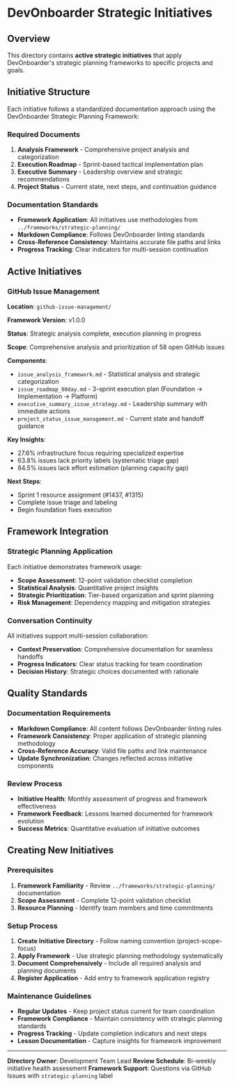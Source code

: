 # DevOnboarder Strategic Initiatives

## Overview

This directory contains **active strategic initiatives** that apply DevOnboarder's strategic planning frameworks to specific projects and goals.

## Initiative Structure

Each initiative follows a standardized documentation approach using the DevOnboarder Strategic Planning Framework:

### Required Documents

1. **Analysis Framework** - Comprehensive project analysis and categorization
2. **Execution Roadmap** - Sprint-based tactical implementation plan
3. **Executive Summary** - Leadership overview and strategic recommendations
4. **Project Status** - Current state, next steps, and continuation guidance

### Documentation Standards

- **Framework Application**: All initiatives use methodologies from `../frameworks/strategic-planning/`
- **Markdown Compliance**: Follows DevOnboarder linting standards
- **Cross-Reference Consistency**: Maintains accurate file paths and links
- **Progress Tracking**: Clear indicators for multi-session continuation

## Active Initiatives

### GitHub Issue Management

**Location**: `github-issue-management/`

**Framework Version**: v1.0.0

**Status**: Strategic analysis complete, execution planning in progress

**Scope**: Comprehensive analysis and prioritization of 58 open GitHub issues

**Components**:

- `issue_analysis_framework.md` - Statistical analysis and strategic categorization
- `issue_roadmap_90day.md` - 3-sprint execution plan (Foundation → Implementation → Platform)
- `executive_summary_issue_strategy.md` - Leadership summary with immediate actions
- `project_status_issue_management.md` - Current state and handoff guidance

**Key Insights**:

- 27.6% infrastructure focus requiring specialized expertise
- 63.8% issues lack priority labels (systematic triage gap)
- 84.5% issues lack effort estimation (planning capacity gap)

**Next Steps**:

- Sprint 1 resource assignment (#1437, #1315)
- Complete issue triage and labeling
- Begin foundation fixes execution

## Framework Integration

### Strategic Planning Application

Each initiative demonstrates framework usage:

- **Scope Assessment**: 12-point validation checklist completion
- **Statistical Analysis**: Quantitative project insights
- **Strategic Prioritization**: Tier-based organization and sprint planning
- **Risk Management**: Dependency mapping and mitigation strategies

### Conversation Continuity

All initiatives support multi-session collaboration:

- **Context Preservation**: Comprehensive documentation for seamless handoffs
- **Progress Indicators**: Clear status tracking for team coordination
- **Decision History**: Strategic choices documented with rationale

## Quality Standards

### Documentation Requirements

- **Markdown Compliance**: All content follows DevOnboarder linting rules
- **Framework Consistency**: Proper application of strategic planning methodology
- **Cross-Reference Accuracy**: Valid file paths and link maintenance
- **Update Synchronization**: Changes reflected across initiative components

### Review Process

- **Initiative Health**: Monthly assessment of progress and framework effectiveness
- **Framework Feedback**: Lessons learned documented for framework evolution
- **Success Metrics**: Quantitative evaluation of initiative outcomes

## Creating New Initiatives

### Prerequisites

1. **Framework Familiarity** - Review `../frameworks/strategic-planning/` documentation
2. **Scope Assessment** - Complete 12-point validation checklist
3. **Resource Planning** - Identify team members and time commitments

### Setup Process

1. **Create Initiative Directory** - Follow naming convention (project-scope-focus)
2. **Apply Framework** - Use strategic planning methodology systematically
3. **Document Comprehensively** - Include all required analysis and planning documents
4. **Register Application** - Add entry to framework application registry

### Maintenance Guidelines

- **Regular Updates** - Keep project status current for team coordination
- **Framework Compliance** - Maintain consistency with strategic planning standards
- **Progress Tracking** - Update completion indicators and next steps
- **Lesson Documentation** - Capture insights for framework improvement

---

**Directory Owner**: Development Team Lead
**Review Schedule**: Bi-weekly initiative health assessment
**Framework Support**: Questions via GitHub Issues with `strategic-planning` label
